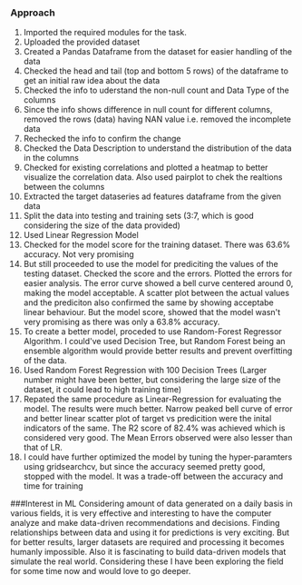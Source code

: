 ### Approach
1. Imported the required modules for the task.
2. Uploaded the provided dataset
3. Created a Pandas Dataframe from the dataset for easier handling of the data
4. Checked the head and tail (top and bottom 5 rows) of the dataframe to get an initial raw idea about the data
5. Checked the info to uderstand the non-null count and Data Type of the columns
6. Since the info shows difference in null count for different columns, removed the rows (data) having NAN value i.e. removed the incomplete data
7. Rechecked the info to confirm the change
8. Checked the Data Description to understand the distribution of the data in the columns
9. Checked for existing correlations and plotted a heatmap to better visualize the correlation data. Also used pairplot to chek the realtions between the columns
10. Extracted the target dataseries ad features dataframe from the given data
11. Split the data into testing and training sets (3:7, which is good considering the size of the data provided)
12. Used Linear Regression Model
13. Checked for the model score for the training dataset. There was 63.6% accuracy. Not very promising
14. But still proceeded to use the model for prediciting the values of the testing dataset. Checked the score and the errors. Plotted the errors for easier analysis. The error curve showed a bell curve centered around 0, making the model acceptable. A scatter plot between the actual values and the prediciton also confirmed the same by showing acceptabe linear behaviour. But the model score, showed that the model wasn't very promising as there was only a 63.8% accuracy.
15. To create a better model, proceded to use Random-Forest Regressor Algorithm. I could've used Decision Tree, but Random Forest being an ensemble algorithm would provide better results and prevent overfitting of the data.
16. Used Random Forest Regression with 100 Decision Trees (Larger number might have been better, but considering the large size of the dataset, it could lead to high training time)
17. Repated the same procedure as Linear-Regression for evaluating the model. The results were much better. Narrow peaked bell curve of error and better linear scatter plot of target vs predicition were the inital indicators of the same. The R2 score of 82.4% was achieved which is considered very good. The Mean Errors observed were also lesser than that of LR. 
18. I could have further optimized the model by tuning the hyper-paramters using gridsearchcv, but since the accuracy seemed pretty good, stopped with the model. It was a trade-off between the accuracy and time for training 

###Interest in ML
Considering amount of data generated on a daily basis in various fields, it is very effective and interesting to have the computer analyze and make data-driven recommendations and decisions. Finding relationships between data and using it for predictions is very exciting. But for better results, larger datasets are required and processing it becomes humanly impossible. Also it is fascinating to build data-driven models that simulate the real world. Considering these I have been exploring the field for some time now and would love to go deeper. 
